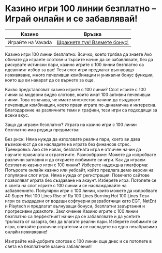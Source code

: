 # Казино игри 100 линии безплатно – Играй онлайн и се забавлявай!
| Казино                   | Връзка                                                                                         |
|--------------------------|------------------------------------------------------------------------------------------------|
| Играйте на Vavada        | [Щракнете тук! Вземете бонус!](https://partnervavadarv.com/?promo=664c53c2-c126-47df-a9b6-e93726155fae&target=register) |


Казино игри 100 линии безплатно: Всичко, което трябва да знаете
Ако обичате да играете слотове и търсите начин да се забавлявате, без да рискувате истински пари, казино игрите с 100 линии безплатно са идеалният избор за вас! Тези слот игри предлагат вълнуващо изживяване, много печеливши комбинации и уникални бонус функции, които ще ви накарат да се върнете за още.

Какво представляват казино игрите с 100 линии?
Слот игрите с 100 линии са модерни видео слотове, които имат 100 активни печеливши линии. Това означава, че имате множество начини да създавате печеливши комбинации, което прави играта по-динамична и интересна. Благодарение на различните теми и графики, тези игри са подходящи за всеки вкус.

Защо да играем безплатно?
Играта на казино игри с 100 линии безплатно има редица предимства:

Без риск: Няма нужда да използвате реални пари, което ви дава възможност да се насладите на играта без финансов стрес.
Тренировка: Ако сте новак, безплатната игра е отличен начин да научите правилата и стратегиите.
Разнообразие: Можете да изпробвате различни заглавия и да откриете любимите си игри.
Как да играем безплатно казино игри с 100 линии?
Изберете надеждна платформа: Потърсете онлайн казино или уебсайт, който предлага демо версии на популярни слот игри.
Няма нужда от регистрация: Повечето сайтове позволяват играта без създаване на акаунт.
Изберете игра: Потопете се в света на слот игрите с 100 линии и се наслаждавайте на забавлението.
Популярни игри с 100 линии, които можете да изпробвате
40 Super Hot 100 Lines
Rise of Ra 100 Lines
Burning Hot 100 Lines
Тези игри са създадени от водещи софтуерни разработчици като EGT, NetEnt и Playtech и предлагат вълнуващи бонуси, безплатни завъртания и прогресивни джакпоти.
Заключение
Казино игрите с 100 линии безплатно са перфектният начин да се забавлявате и да усетите тръпката от хазарта, без да влагате реални пари. Изберете любимите си игри, опитайте различни стратегии и се насладете на едно незабравимо онлайн изживяване!

Изиграйте най-добрите слотове с 100 линии още днес и се потопете в света на безплатните казино забавления!
